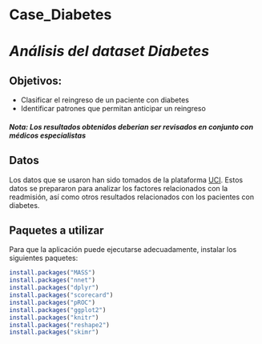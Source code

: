 # Case_Diabetes

# *Análisis del dataset Diabetes*

## Objetivos: 
  * Clasificar el reingreso de un paciente con diabetes
  * Identificar patrones que permitan anticipar un reingreso

##### Nota: Los resultados obtenidos deberian ser revisados en conjunto con médicos especialistas

## Datos
Los datos que se usaron han sido tomados de la plataforma  [UCI](https://archive.ics.uci.edu/ml/datasets/Diabetes+130-US+hospitals+for+years+1999-2008). Estos datos se prepararon para analizar los factores relacionados con la readmisión, así como otros resultados relacionados con los pacientes con diabetes.

## Paquetes a utilizar
Para que la aplicación puede ejecutarse adecuadamente, instalar los siguientes paquetes:

```r
install.packages("MASS")
install.packages("nnet")
install.packages("dplyr")
install.packages("scorecard")
install.packages("pROC")
install.packages("ggplot2")
install.packages("knitr")
install.packages("reshape2")
install.packages("skimr")
```
